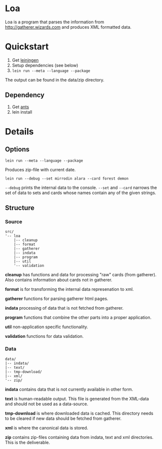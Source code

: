 # Loa

Loa is a program that parses the information from
http://gatherer.wizards.com and produces XML formatted data.

# Quickstart

1. Get [leiningen](https://github.com/technomancy/leiningen)
2. Setup dependencies (see below)
3. `lein run --meta --language --package`

The output can be found in the data/zip directory.

## Dependency

1. Get [ants](https://github.com/karmag/ants)
2. lein install

# Details

## Options

    lein run --meta --language --package

Produces zip-file with current date.

    lein run --debug --set mirrodin alara --card forest demon

`--debug` prints the internal data to the console. `--set` and
`--card` narrows the set of data to sets and cards whose names contain
any of the given strings.

## Structure

### Source

    src/
    '-- loa
        |-- cleanup
        |-- format
        |-- gatherer
        |-- indata
        |-- program
        |-- util
        '-- validation

**cleanup** has functions and data for processing "raw" cards (from
  gatherer). Also contains information about cards not in gatherer.

**format** is for transforming the internal data represenation to xml.

**gatherer** functions for parsing gatherer html pages.

**indata** processing of data that is not fetched from gatherer.

**program** functions that combine the other parts into a proper
  application.

**util** non-application specific functionality.

**validation** functions for data validation.

### Data

    data/
    |-- indata/
    |-- text/
    |-- tmp-download/
    |-- xml/
    '-- zip/

**indata** contains data that is not currently available in other
  form.

**text** is human-readable output. This file is generated from the
  XML-data and should not be used as a data-source.

**tmp-download** is where downloaded data is cached. This directory
  needs to be cleared if new data should be fetched from gatherer.

**xml** is where the canonical data is stored.

**zip** contains zip-files containing data from indata, text and xml
  directories. This is the deliverable.
